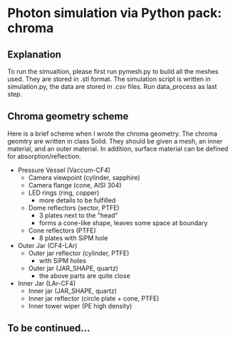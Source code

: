 # Photon simulation via Python pack: chroma

## Explanation
To run the simualtion, please first run pymesh.py to build all the meshes used. They are stored in .stl format. 
The simulation script is written in simulation.py, the data are stored in .csv files. Run data_process as last step. 
## Chroma geometry scheme
Here is a brief scheme when I wrote the chroma geometry. The chroma geomtry are written in class Solid. 
They should be given a mesh, an inner material, and an outer material. In addition, surface material can be defined for absorption/reflection. 
+ Pressure Vessel (Vaccum-CF4)
    * Camera viewpoint (cylinder, sapphire)
    * Camera flange (cone, AISI 304)
    * LED rings (ring, copper)
        - more details to be fulfilled
    * Dome reflectors (sector, PTFE)
        - 3 plates next to the "head"
        - forms a cone-like shape, leaves some space at boundary
    * Cone reflectors (PTFE)
        - 8 plates with SiPM hole
+ Outer Jar (CF4-LAr)
    * Outer jar reflector (cylinder, PTFE)
        - with SiPM holes
    * Outer jar (JAR_SHAPE, quartz)
        - the above parts are quite close
+ Inner Jar (LAr-CF4)
    * Inner jar (JAR_SHAPE, quartz)
    * Inner jar reflector (circle plate + cone, PTFE)
    * Inner tower wiper (PE high density)

## To be continued...